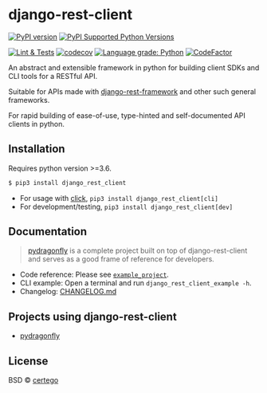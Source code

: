 # django-rest-client

[![PyPI version](https://badge.fury.io/py/django-rest-client.svg)](https://badge.fury.io/py/django-rest-client)
[![PyPI Supported Python Versions](https://img.shields.io/pypi/pyversions/django-rest-client.svg)](https://pypi.python.org/pypi/django-rest-client/)

[![Lint & Tests](https://github.com/certego/django-rest-client/workflows/Lint%20&%20Tests/badge.svg)](https://github.com/certego/django-rest-client/actions)
[![codecov](https://codecov.io/gh/certego/django-rest-client/branch/main/graph/badge.svg?token=TWGZt6zfRD)](https://codecov.io/gh/certego/django-rest-client)
[![Language grade: Python](https://img.shields.io/lgtm/grade/python/g/certego/django-rest-client.svg?logo=lgtm&logoWidth=18)](https://lgtm.com/projects/g/certego/django-rest-client/context:python)
[![CodeFactor](https://www.codefactor.io/repository/github/certego/django-rest-client/badge)](https://www.codefactor.io/repository/github/certego/django-rest-client)

An abstract and extensible framework in python for building client SDKs and CLI tools for a RESTful API.

Suitable for APIs made with [django-rest-framework](https://github.com/encode/django-rest-framework) and other such general frameworks.

For rapid building of ease-of-use, type-hinted and self-documented API clients in python.

## Installation

Requires python version >=3.6.

```bash
$ pip3 install django_rest_client
```

- For usage with [click](https://github.com/pallets/click), `pip3 install django_rest_client[cli]`
- For development/testing, `pip3 install django_rest_client[dev]`

## Documentation

> [pydragonfly](https://github.com/certego/pydragonfly) is a complete project built on top of django-rest-client and serves as a good frame of reference for developers.

- Code reference: Please see [`example_project`](https://github.com/certego/django-rest-client/tree/main/example_project).
- CLI example: Open a terminal and run `django_rest_client_example -h`.
- Changelog: [CHANGELOG.md](https://github.com/certego/django-rest-client/blob/main/.github/CHANGELOG.md)

## Projects using django-rest-client

- [pydragonfly](https://github.com/certego/pydragonfly)

## License

BSD © [certego](https://github.com/certego)
